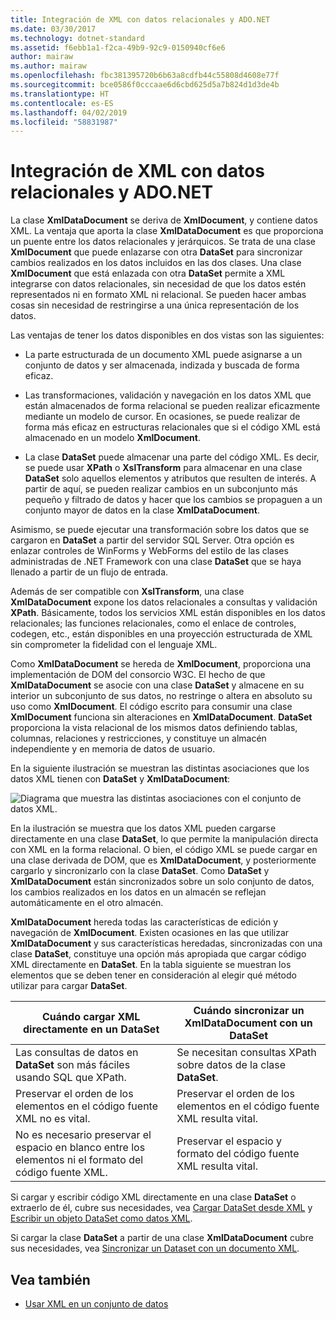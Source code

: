 ```yaml
---
title: Integración de XML con datos relacionales y ADO.NET
ms.date: 03/30/2017
ms.technology: dotnet-standard
ms.assetid: f6ebb1a1-f2ca-49b9-92c9-0150940cf6e6
author: mairaw
ms.author: mairaw
ms.openlocfilehash: fbc381395720b6b63a8cdfb44c55808d4608e77f
ms.sourcegitcommit: bce0586f0cccaae6d6cbd625d5a7b824d1d3de4b
ms.translationtype: HT
ms.contentlocale: es-ES
ms.lasthandoff: 04/02/2019
ms.locfileid: "58831987"
---
```

# <a name="xml-integration-with-relational-data-and-adonet"></a>Integración de XML con datos relacionales y ADO.NET
La clase **XmlDataDocument** se deriva de **XmlDocument**, y contiene datos XML. La ventaja que aporta la clase **XmlDataDocument** es que proporciona un puente entre los datos relacionales y jerárquicos. Se trata de una clase **XmlDocument** que puede enlazarse con otra **DataSet** para sincronizar cambios realizados en los datos incluidos en las dos clases. Una clase **XmlDocument** que está enlazada con otra **DataSet** permite a XML integrarse con datos relacionales, sin necesidad de que los datos estén representados ni en formato XML ni relacional. Se pueden hacer ambas cosas sin necesidad de restringirse a una única representación de los datos.  
  
 Las ventajas de tener los datos disponibles en dos vistas son las siguientes:  
  
-   La parte estructurada de un documento XML puede asignarse a un conjunto de datos y ser almacenada, indizada y buscada de forma eficaz.  
  
-   Las transformaciones, validación y navegación en los datos XML que están almacenados de forma relacional se pueden realizar eficazmente mediante un modelo de cursor. En ocasiones, se puede realizar de forma más eficaz en estructuras relacionales que si el código XML está almacenado en un modelo **XmlDocument**.  
  
-   La clase **DataSet** puede almacenar una parte del código XML. Es decir, se puede usar **XPath** o **XslTransform** para almacenar en una clase **DataSet** solo aquellos elementos y atributos que resulten de interés. A partir de aquí, se pueden realizar cambios en un subconjunto más pequeño y filtrado de datos y hacer que los cambios se propaguen a un conjunto mayor de datos en la clase **XmlDataDocument**.  
  
 Asimismo, se puede ejecutar una transformación sobre los datos que se cargaron en **DataSet** a partir del servidor SQL Server. Otra opción es enlazar controles de WinForms y WebForms del estilo de las clases administradas de .NET Framework con una clase **DataSet** que se haya llenado a partir de un flujo de entrada.  
  
 Además de ser compatible con **XslTransform**, una clase **XmlDataDocument** expone los datos relacionales a consultas y validación **XPath**.  Básicamente, todos los servicios XML están disponibles en los datos relacionales; las funciones relacionales, como el enlace de controles, codegen, etc., están disponibles en una proyección estructurada de XML sin comprometer la fidelidad con el lenguaje XML.  
  
 Como **XmlDataDocument** se hereda de **XmlDocument**, proporciona una implementación de DOM del consorcio W3C. El hecho de que **XmlDataDocument** se asocie con una clase **DataSet** y almacene en su interior un subconjunto de sus datos, no restringe o altera en absoluto su uso como **XmlDocument**. El código escrito para consumir una clase **XmlDocument** funciona sin alteraciones en **XmlDataDocument**. **DataSet** proporciona la vista relacional de los mismos datos definiendo tablas, columnas, relaciones y restricciones, y constituye un almacén independiente y en memoria de datos de usuario.  
  
 En la siguiente ilustración se muestran las distintas asociaciones que los datos XML tienen con **DataSet** y **XmlDataDocument**: 
  
 ![Diagrama que muestra las distintas asociaciones con el conjunto de datos XML.](./media/xml-integration-with-relational-data-and-adonet/xml-integration-relational-data-adodotnet.gif)  
  
 En la ilustración se muestra que los datos XML pueden cargarse directamente en una clase **DataSet**, lo que permite la manipulación directa con XML en la forma relacional. O bien, el código XML se puede cargar en una clase derivada de DOM, que es **XmlDataDocument**, y posteriormente cargarlo y sincronizarlo con la clase **DataSet**. Como **DataSet** y **XmlDataDocument** están sincronizados sobre un solo conjunto de datos, los cambios realizados en los datos en un almacén se reflejan automáticamente en el otro almacén.  
  
 **XmlDataDocument** hereda todas las características de edición y navegación de **XmlDocument**. Existen ocasiones en las que utilizar **XmlDataDocument** y sus características heredadas, sincronizadas con una clase **DataSet**, constituye una opción más apropiada que cargar código XML directamente en **DataSet**. En la tabla siguiente se muestran los elementos que se deben tener en consideración al elegir qué método utilizar para cargar **DataSet**.  
  
|Cuándo cargar XML directamente en un DataSet|Cuándo sincronizar un XmlDataDocument con un DataSet|  
|----------------------------------------------|-----------------------------------------------------------|  
|Las consultas de datos en **DataSet** son más fáciles usando SQL que XPath.|Se necesitan consultas XPath sobre datos de la clase **DataSet**.|  
|Preservar el orden de los elementos en el código fuente XML no es vital.|Preservar el orden de los elementos en el código fuente XML resulta vital.|  
|No es necesario preservar el espacio en blanco entre los elementos ni el formato del código fuente XML.|Preservar el espacio y formato del código fuente XML resulta vital.|  
  
 Si cargar y escribir código XML directamente en una clase **DataSet** o extraerlo de él, cubre sus necesidades, vea [Cargar DataSet desde XML](../../../../docs/framework/data/adonet/dataset-datatable-dataview/loading-a-dataset-from-xml.md) y [Escribir un objeto DataSet como datos XML](../../../../docs/framework/data/adonet/dataset-datatable-dataview/writing-dataset-contents-as-xml-data.md).  
  
 Si cargar la clase **DataSet** a partir de una clase **XmlDataDocument** cubre sus necesidades, vea [Sincronizar un Dataset con un documento XML](../../../../docs/framework/data/adonet/dataset-datatable-dataview/dataset-and-xmldatadocument-synchronization.md).  
  
## <a name="see-also"></a>Vea también

- [Usar XML en un conjunto de datos](../../../../docs/framework/data/adonet/dataset-datatable-dataview/using-xml-in-a-dataset.md)
